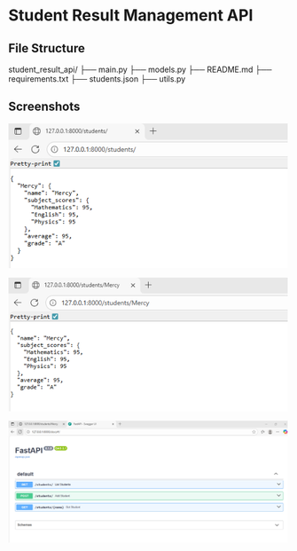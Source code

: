 # Student Result Management API
## File Structure
student_result_api/
 ├── main.py
 ├── models.py
 ├── README.md
 ├── requirements.txt
 ├── students.json
 ├── utils.py

## Screenshots

![Post/students/](post.png)

![Get/students/name](get.png)

![Swagger UI](swagger.png)